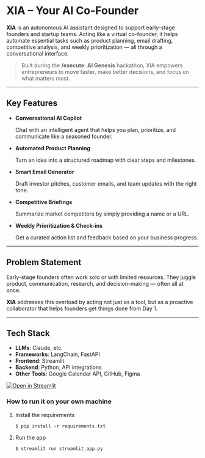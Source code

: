 # XIA – Your AI Co-Founder

**XIA** is an autonomous AI assistant designed to support early-stage founders and startup teams. Acting like a virtual co-founder, it helps automate essential tasks such as product planning, email drafting, competitive analysis, and weekly prioritization — all through a conversational interface.

>  Built during the **/execute: AI Genesis** hackathon, XIA empowers entrepreneurs to move faster, make better decisions, and focus on what matters most.
> 

---

##  Key Features

- **Conversational AI Copilot**
    
    Chat with an intelligent agent that helps you plan, prioritize, and communicate like a seasoned founder.
    
- **Automated Product Planning**
    
    Turn an idea into a structured roadmap with clear steps and milestones.
    
- **Smart Email Generator**
    
    Draft investor pitches, customer emails, and team updates with the right tone.
    
- **Competitive Briefings**
    
    Summarize market competitors by simply providing a name or a URL.
    
- **Weekly Prioritization & Check-ins**
    
    Get a curated action list and feedback based on your business progress.
    

---

## Problem Statement

Early-stage founders often work solo or with limited resources. They juggle product, communication, research, and decision-making — often all at once.

**XIA** addresses this overload by acting not just as a tool, but as a proactive collaborator that helps founders get things done from Day 1.

---

## Tech Stack

- **LLMs**: Claude, etc.
- **Frameworks**: LangChain, FastAPI
- **Frontend**: Streamlit
- **Backend**: Python, API integrations
- **Other Tools**: Google Calendar API, GitHub, Figma

[![Open in Streamlit](https://static.streamlit.io/badges/streamlit_badge_black_white.svg)](https://chatbot-template.streamlit.app/)

### How to run it on your own machine

1. Install the requirements

   ```
   $ pip install -r requirements.txt
   ```

2. Run the app

   ```
   $ streamlit run streamlit_app.py
   ```
